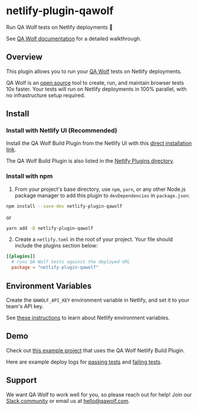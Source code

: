 # netlify-plugin-qawolf

Run QA Wolf tests on Netlify deployments 🐺

See
[QA Wolf documentation](https://www.qawolf.com/docs/run-tests-on-netlify-deployment)
for a detailed walkthrough.

## Overview

This plugin allows you to run your [QA Wolf](https://www.qawolf.com/) tests on
Netlify deployments.

QA Wolf is an [open source](https://github.com/qawolf/qawolf) tool to create,
run, and maintain browser tests 10x faster. Your tests will run on Netlify
deployments in 100% parallel, with no infrastructure setup required.

## Install

### Install with Netlify UI (Recommended)

Install the QA Wolf Build Plugin from the Netlify UI with this
[direct installation link](https://app.netlify.com/plugins/netlify-plugin-qawolf/install).

The QA Wolf Build Plugin is also listed in the
[Netlify Plugins directory](https://app.netlify.com/plugins).

### Install with npm

1. From your project's base directory, use `npm`, `yarn`, or any other Node.js
   package manager to add this plugin to `devDependencies` in `package.json`:

```bash
npm install --save-dev netlify-plugin-qawolf
```

or

```bash
yarn add -D netlify-plugin-qawolf
```

2. Create a `netlify.toml` in the root of your project. Your file should include
   the plugins section below:

```toml
[[plugins]]
  # runs QA Wolf tests against the deployed URL
  package = "netlify-plugin-qawolf"
```

## Environment Variables

Create the `QAWOLF_API_KEY` environment variable in Netlify, and set it to your
team's API key.

See
[these instructions](https://docs.netlify.com/configure-builds/environment-variables/#declare-variables)
to learn about Netlify environment variables.

## Demo

Check out
[this example project](https://github.com/qawolf/netlify-plugin-example) that
uses the QA Wolf Netlify Build Plugin.

Here are example deploy logs for
[passing tests](https://app.netlify.com/sites/netlify-plugin-qawolf-example/deploys/60639a20d105e7000882c69d)
and
[failing tests](https://app.netlify.com/sites/netlify-plugin-qawolf-example/deploys/606399859279c70007f63ef0).

## Support

We want QA Wolf to work well for you, so please reach out for help! Join our
[Slack community](https://slack.qawolf.com) or email us at hello@qawolf.com.
